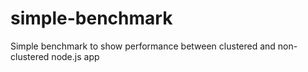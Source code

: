 # simple-benchmark
Simple benchmark to show performance between clustered and non-clustered node.js app
